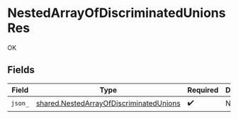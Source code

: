 # NestedArrayOfDiscriminatedUnionsRes

OK


## Fields

| Field                                                                                              | Type                                                                                               | Required                                                                                           | Description                                                                                        |
| -------------------------------------------------------------------------------------------------- | -------------------------------------------------------------------------------------------------- | -------------------------------------------------------------------------------------------------- | -------------------------------------------------------------------------------------------------- |
| `json_`                                                                                            | [shared.NestedArrayOfDiscriminatedUnions](../../models/shared/nestedarrayofdiscriminatedunions.md) | :heavy_check_mark:                                                                                 | N/A                                                                                                |